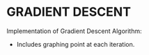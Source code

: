 # GRADIENT DESCENT
Implementation of Gradient Descent Algorithm:
- Includes graphing point at each iteration.
